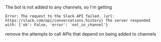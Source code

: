 The bot is not added to any channels, so I'm getting

```
Error: The request to the Slack API failed. (url: https://slack.com/api/conversations.history) The server responded with: {'ok': False, 'error': 'not_in_channel'}
```

remove the attempts to call APIs that depend on being added to channels
